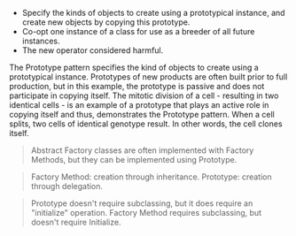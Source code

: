 - Specify the kinds of objects to create using a prototypical instance, and create new objects by copying this prototype.
- Co-opt one instance of a class for use as a breeder of all future instances.
- The new operator considered harmful.

The Prototype pattern specifies the kind of objects to create using a prototypical instance. Prototypes of new products are often built prior to full production, but in this example, the prototype is passive and does not participate in copying itself. The mitotic division of a cell - resulting in two identical cells - is an example of a prototype that plays an active role in copying itself and thus, demonstrates the Prototype pattern. When a cell splits, two cells of identical genotype result. In other words, the cell clones itself.

> Abstract Factory classes are often implemented with Factory Methods, but they can be implemented using Prototype.

>Factory Method: creation through inheritance. Prototype: creation through delegation.

> Prototype doesn't require subclassing, but it does require an "initialize" operation. Factory Method requires subclassing, but doesn't require Initialize.
